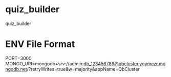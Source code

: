 # quiz_builder

quiz_builder

# ENV File Format

PORT=3000
MONGO_URI=mongodb+srv://admin:db_123456789@qbcluster.yqymezr.mongodb.net/?retryWrites=true&w=majority&appName=QbCluster
